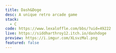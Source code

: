 ```yaml
---
title: Dash&Doge
desc: A unique retro arcade game
stack:
  - C
code: https://www.lexaloffle.com/bbs/?uid=49222
live: https://siddharthroy12.itch.io/dashdoge
preview: https://i.imgur.com/XLsvzMal.png
featured: false
---
```

